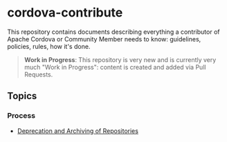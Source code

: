 # cordova-contribute

This repository contains documents describing everything a contributor of Apache Cordova or Community Member needs to know: guidelines, policies, rules, how it's done.

> **Work in Progress**: This repository is very new and is currently very much "Work in Progress": content is created and added via Pull Requests.

## Topics

### Process

- [Deprecation and Archiving of Repositories](deprecation.md)